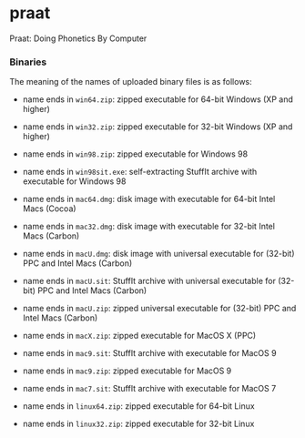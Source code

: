# praat
Praat: Doing Phonetics By Computer

### Binaries

The meaning of the names of uploaded binary files is as follows:

- name ends in `win64.zip`: zipped executable for 64-bit Windows (XP and higher)
- name ends in `win32.zip`: zipped executable for 32-bit Windows (XP and higher)
- name ends in `win98.zip`: zipped executable for Windows 98
- name ends in `win98sit.exe`: self-extracting StuffIt archive with executable for Windows 98

- name ends in `mac64.dmg`: disk image with executable for 64-bit Intel Macs (Cocoa)
- name ends in `mac32.dmg`: disk image with executable for 32-bit Intel Macs (Carbon)
- name ends in `macU.dmg`: disk image with universal executable for (32-bit) PPC and Intel Macs (Carbon)
- name ends in `macU.sit`: StuffIt archive with universal executable for (32-bit) PPC and Intel Macs (Carbon)
- name ends in `macU.zip`: zipped universal executable for (32-bit) PPC and Intel Macs (Carbon)
- name ends in `macX.zip`: zipped executable for MacOS X (PPC)
- name ends in `mac9.sit`: StuffIt archive with executable for MacOS 9
- name ends in `mac9.zip`: zipped executable for MacOS 9
- name ends in `mac7.sit`: StuffIt archive with executable for MacOS 7

- name ends in `linux64.zip`: zipped executable for 64-bit Linux
- name ends in `linux32.zip`: zipped executable for 32-bit Linux
